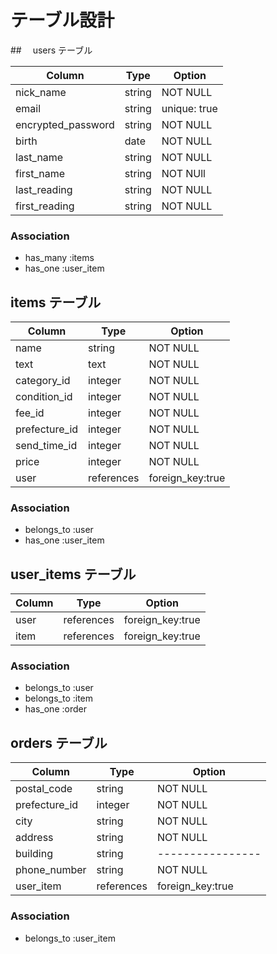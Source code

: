 # テーブル設計

##　 users テーブル

| Column             | Type   | Option       |
| ------------------ | ------ | ------------ |
| nick_name          | string | NOT NULL     |
| email              | string | unique: true |
| encrypted_password | string | NOT NULL     |
| birth              | date   | NOT NULL     |
| last_name          | string | NOT NULL     |
| first_name         | string | NOT NUll     |
| last_reading       | string | NOT NULL     |
| first_reading      | string | NOT NULL     |

### Association

- has_many :items
- has_one  :user_item

## items テーブル

| Column        | Type       | Option           |
| ------------- | ---------- | ---------------- |
| name          | string     | NOT NULL         |
| text          | text       | NOT NULL         |
| category_id   | integer    | NOT NULL         |
| condition_id  | integer    | NOT NULL         |
| fee_id        | integer    | NOT NULL         |
| prefecture_id | integer    | NOT NULL         |
| send_time_id  | integer    | NOT NULL         |
| price         | integer    | NOT NULL         |
| user          | references | foreign_key:true |

### Association

- belongs_to :user
- has_one :user_item

## user_items テーブル

| Column | Type       | Option           |
| ------ | ---------- | ---------------- |
| user   | references | foreign_key:true |
| item   | references | foreign_key:true |

### Association

- belongs_to :user
- belongs_to :item
- has_one :order

## orders テーブル

| Column        | Type       | Option           |
| ------------- | ---------- | ---------------- |
| postal_code   | string     | NOT NULL         |
| prefecture_id | integer    | NOT NULL         |
| city          | string     | NOT NULL         |
| address       | string     | NOT NULL         |
| building      | string     | ---------------- |
| phone_number  | string     | NOT NULL         |
| user_item     | references | foreign_key:true |

### Association

- belongs_to :user_item
